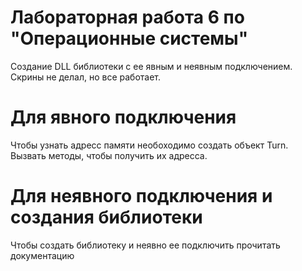 # Лабораторная работа 6 по "Операционные системы"
Создание DLL библиотеки с ее явным и неявным подключением. Скрины не делал, но все работает.
# Для явного подключения
Чтобы узнать адресс памяти необоходимо создать объект Turn. Вызвать методы, чтобы получить их адресса.
# Для неявного подключения и создания библиотеки
Чтобы создать библиотеку и неявно ее подключить прочитать документацию
